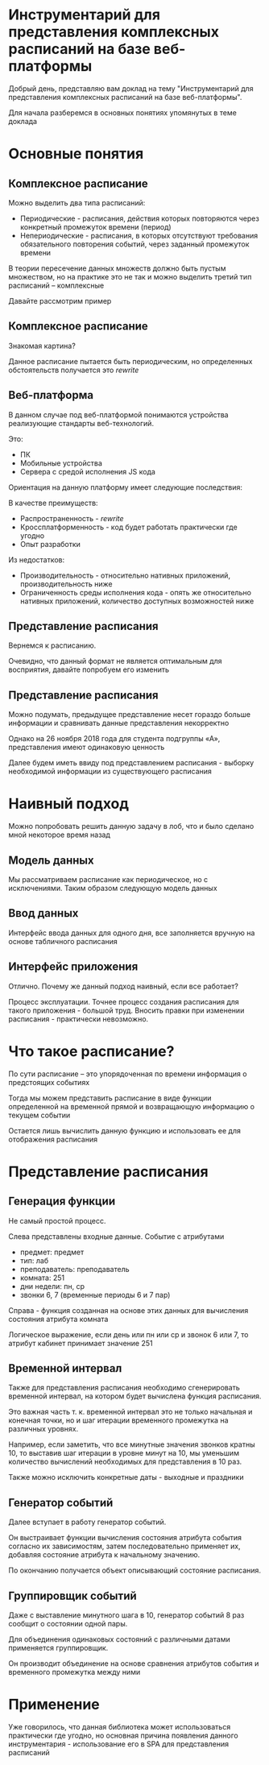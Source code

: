 # Инструментарий для представления комплексных расписаний на базе веб-платформы

Добрый день, представляю вам доклад на тему "Инструментарий для представления комплексных расписаний на базе веб-платформы".

Для начала разберемся в основных понятиях упомянутых в теме доклада

# Основные понятия

## Комплексное расписание

Можно выделить два типа расписаний:
* Периодические - расписания, действия которых повторяются через конкретный промежуток времени (период)
* Непериодические - расписания, в которых отсутствуют требования обязательного повторения событий, через заданный промежуток времени

В теории пересечение данных множеств должно быть пустым множеством, но на практике это не так и можно выделить третий тип расписаний – комплексные

Давайте рассмотрим пример

## Комплексное расписание

Знакомая картина?

Данное расписание пытается быть периодическим, но определенных обстоятельств получается это *rewrite*

## Веб-платформа

В данном случае под веб-платформой понимаются устройства реализующие стандарты веб-технологий.

Это:
* ПК
* Мобильные устройства
* Сервера с средой исполнения JS кода

Ориентация на данную платформу имеет следующие последствия:

В качестве преимуществ:
* Распространенность - *rewrite*
* Кроссплатформенность - код будет работать практически где угодно
* Опыт разработки

Из недостатков:
* Производительность - относительно нативных приложений, производительность ниже
* Ограниченность среды исполнения кода - опять же относительно нативных приложений, количество доступных возможностей ниже

## Представление расписания

Вернемся к расписанию.

Очевидно, что данный формат не является оптимальным для восприятия, давайте попробуем его изменить

## Представление расписания

Можно подумать, предыдущее представление несет гораздо больше информации и сравнивать данные представления некорректно

Однако на 26 ноября 2018 года для студента подгруппы «А», представления имеют одинаковую ценность

Далее будем иметь ввиду под представлением расписания - выборку необходимой информации из существующего расписания

# Наивный подход

Можно попробовать решить данную задачу в лоб, что и было сделано мной некоторое время назад

## Модель данных

Мы рассматриваем расписание как периодическое, но с исключениями. Таким образом следующую модель данных

## Ввод данных

Интерфейс ввода данных для одного дня, все заполняется вручную на основе табличного расписания

## Интерфейс приложения

Отлично. Почему же данный подход наивный, если все работает?

Процесс эксплуатации. Точнее процесс создания расписания для такого приложения - большой труд. Вносить правки при изменении расписания - практически невозможно.

# Что такое расписание?

По сути расписание – это упорядоченная по времени информация о предстоящих событиях

Тогда мы можем представить расписание в виде функции определенной на временной прямой и возвращающую информацию о текущем событии

Остается лишь вычислить данную функцию и использовать ее для отображения расписания

# Представление расписания

## Генерация функции

Не самый простой процесс.

Слева представлены входные данные. Событие с атрибутами
* предмет: предмет
* тип: лаб
* преподаватель: преподаватель
* комната: 251
* дни недели: пн, ср
* звонки 6, 7 (временные периоды 6 и 7 пар)

Справа - функция созданная на основе этих данных для вычисления состояния атрибута комната

Логическое выражение, если день или пн или ср и звонок 6 или 7, то атрибут кабинет принимает значение 251

## Временной интервал

Также для представления расписания необходимо сгенерировать временной интервал, на котором будет вычислена функция расписания.

Это важная часть т. к. временной интервал это не только начальная и конечная точки, но и шаг итерации временного промежутка на различных уровнях.

Например, если заметить, что все минутные значения звонков кратны 10, то выставив шаг итерации в уровне минут на 10, мы уменьшим количество вычислений необходимых для представления в 10 раз.

Также можно исключить конкретные даты - выходные и праздники

## Генератор событий

Далее вступает в работу генератор событий.

Он выстраивает функции вычисления состояния атрибута события согласно их зависимостям, затем последовательно применяет их, добавляя состояние атрибута к начальному значению.

По окончанию получается объект описывающий состояние расписания.

## Группировщик событий

Даже с выставление минутного шага в 10, генератор событий 8 раз сообщит о состоянии одной пары.

Для объединения одинаковых состояний с различными датами применяется группировщик.

Он производит объединение на основе сравнения атрибутов события и временного промежутка между ними

# Применение

Уже говорилось, что данная библиотека может использоваться практически где угодно, но основная причина появления данного инструментария - использование его в SPA для представления расписаний
